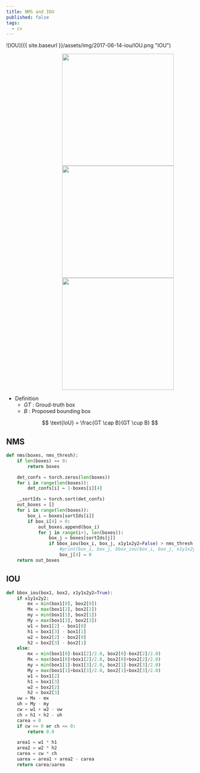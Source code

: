 ```yaml
---
title: NMS and IOU
published: false
tags:
  - cv
---
```


![IOU]({{ site.baseurl }}/assets/img/2017-06-14-iou/IOU.png "IOU")

<img id="center" src="{{ site.baseurl }}/assets/img/2017-06-14-iou/iou_stop_sign.jpg">

<img id="center" src="{{ site.baseurl }}/assets/img/2017-06-14-iou/iou-figure0.png">

<img id="center" src="{{ site.baseurl }}/assets/img/2017-06-14-iou/iou-figure1.png">

- Definition
  - $GT$ : Groud-truth box
  - $B$ : Proposed bounding box

$$
\text{IoU} = \frac{GT \cap B}{GT \cup B}
$$

## NMS

```py
def nms(boxes, nms_thresh):
    if len(boxes) == 0:
        return boxes

    det_confs = torch.zeros(len(boxes))
    for i in range(len(boxes)):
        det_confs[i] = 1-boxes[i][4]

    _,sortIds = torch.sort(det_confs)
    out_boxes = []
    for i in range(len(boxes)):
        box_i = boxes[sortIds[i]]
        if box_i[4] > 0:
            out_boxes.append(box_i)
            for j in range(i+1, len(boxes)):
                box_j = boxes[sortIds[j]]
                if bbox_iou(box_i, box_j, x1y1x2y2=False) > nms_thresh:
                    #print(box_i, box_j, bbox_iou(box_i, box_j, x1y1x2y2=False))
                    box_j[4] = 0
    return out_boxes
```

## IOU

```py
def bbox_iou(box1, box2, x1y1x2y2=True):
    if x1y1x2y2:
        mx = min(box1[0], box2[0])
        Mx = max(box1[2], box2[2])
        my = min(box1[1], box2[1])
        My = max(box1[3], box2[3])
        w1 = box1[2] - box1[0]
        h1 = box1[3] - box1[1]
        w2 = box2[2] - box2[0]
        h2 = box2[3] - box2[1]
    else:
        mx = min(box1[0]-box1[2]/2.0, box2[0]-box2[2]/2.0)
        Mx = max(box1[0]+box1[2]/2.0, box2[0]+box2[2]/2.0)
        my = min(box1[1]-box1[3]/2.0, box2[1]-box2[3]/2.0)
        My = max(box1[1]+box1[3]/2.0, box2[1]+box2[3]/2.0)
        w1 = box1[2]
        h1 = box1[3]
        w2 = box2[2]
        h2 = box2[3]
    uw = Mx - mx
    uh = My - my
    cw = w1 + w2 - uw
    ch = h1 + h2 - uh
    carea = 0
    if cw <= 0 or ch <= 0:
        return 0.0

    area1 = w1 * h1
    area2 = w2 * h2
    carea = cw * ch
    uarea = area1 + area2 - carea
    return carea/uarea
```

<style>
#center {
    margin-left: 150px;
    width: 300px;
}
</style>
